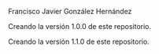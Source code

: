 Francisco Javier González Hernández

Creando la versión 1.0.0 de este repositorio.

Creando la versión 1.1.0 de este repositorio.